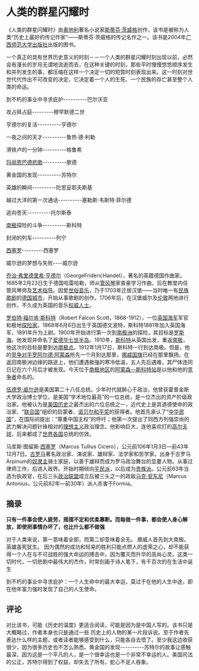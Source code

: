 # 人类的群星闪耀时

《人类的群星闪耀时》由[奥地利](https://baike.baidu.com/item/奥地利/0?fromModule=lemma_inlink)著名小说家[斯蒂芬·茨威格](https://baike.baidu.com/item/斯蒂芬·茨威格/510001?fromModule=lemma_inlink)创作，该书是被称为人类“历史上最好的传记作家”——斯蒂芬·茨威格的传记名作之一。该书是2004年[广西师范大学出版社](https://baike.baidu.com/item/广西师范大学出版社/1583702?fromModule=lemma_inlink)出版的图书。

一个真正的具有世界历史意义的时刻－－一个人类的群星闪耀时刻出现以前，必然会有漫长的岁月无谓地流逝而去，在这种关键的时刻，那些平时慢慢悠悠顺序发生和并列发生的事，都压缩在这样一个决定一切的短暂时刻表现出来。这一时刻对世世代代作出不可改变的决定，它决定着一个人的生死、一个民族的存亡甚至整个人类的命运。

到不朽的事业中寻求庇护----------巴尔沃亚

攻占拜占庭---------穆罕默德二世

亨德尔的复活----------亨德尔

一夜之间的天才----------鲁热·德·利勒

滑铁卢的一分钟----------格鲁希

[玛丽恩巴德悲歌](https://baike.baidu.com/item/玛丽恩巴德悲歌/2998171?fromModule=lemma_inlink)----------歌德

黄金国的发现----------苏特尔

英雄的瞬间----------陀思妥耶夫斯基

越过大洋的第一次通话----------塞勒斯·韦斯特·菲尔德

逃向苍天----------托尔斯泰

[南极](https://baike.baidu.com/item/南极/6459?fromModule=lemma_inlink)探险的斗争----------斯科特

封闭的列车----------列宁

[西塞罗](https://baike.baidu.com/item/西塞罗/0?fromModule=lemma_inlink)---------西塞罗

威尔逊的梦想与失败----威尔逊



[乔治·弗里德里希·亨德尔](https://baike.baidu.com/item/乔治·弗里德里希·亨德尔/609655?fromModule=lemma_inlink)（GeorgeFridericHandel），著名的英籍德国作曲家。1685年2月23日生于德国哈雷哈勒，师从[管风琴](https://baike.baidu.com/item/管风琴/353664?fromModule=lemma_inlink)家查豪学习作曲，后在教堂内任管风琴师及[艺术指导](https://baike.baidu.com/item/艺术指导/4697287?fromModule=lemma_inlink)。因爱[世俗音乐](https://baike.baidu.com/item/世俗音乐/3592659?fromModule=lemma_inlink)，乃于1703年迁居汉堡——当时唯一有[民族歌剧](https://baike.baidu.com/item/民族歌剧/2974351?fromModule=lemma_inlink)的[德国城市](https://baike.baidu.com/item/德国城市/4617219?fromModule=lemma_inlink)，开始从事歌剧的创作。1706年后，在汉堡威尔及[伦敦](https://baike.baidu.com/item/伦敦/862?fromModule=lemma_inlink)两地进行创作，不久成为英国的音乐[权威人士](https://baike.baidu.com/item/权威人士/19229329?fromModule=lemma_inlink)。

[罗伯特·福尔肯·斯科特](https://baike.baidu.com/item/罗伯特·福尔肯·斯科特/2699682?fromModule=lemma_inlink)（Robert Falcon Scott，1868-1912），一位[英国海军](https://baike.baidu.com/item/英国海军/15622177?fromModule=lemma_inlink)军官和极地[探险家](https://baike.baidu.com/item/探险家/73196?fromModule=lemma_inlink)。1868年6月6日出生于英国德文波特，斯科特1881年加入英国海军，1891年升为上尉。1900年开始进行第一次到[南极洲](https://baike.baidu.com/item/南极洲/361230?fromModule=lemma_inlink)的探险，其目标是[罗斯海](https://baike.baidu.com/item/罗斯海/10934618?fromModule=lemma_inlink)。他发现并命名了[爱德华七世半岛](https://baike.baidu.com/item/爱德华七世半岛/15515140?fromModule=lemma_inlink)。1910年，[斯科特](https://baike.baidu.com/item/斯科特/0?fromModule=lemma_inlink)从英国出发，重返[南极](https://baike.baidu.com/item/南极/6459?fromModule=lemma_inlink)，他这次的目标是要到达[南极点](https://baike.baidu.com/item/南极点/3162394?fromModule=lemma_inlink)。1912年1月17日，斯科特一行到达南极。但是，他的[竞争对手](https://baike.baidu.com/item/竞争对手/688476?fromModule=lemma_inlink)[罗阿尔德·阿蒙森](https://baike.baidu.com/item/罗阿尔德·阿蒙森/3725028?fromModule=lemma_inlink)抢先一个月到达那里，[挪威国旗](https://baike.baidu.com/item/挪威国旗/5001637?fromModule=lemma_inlink)已经在那里飘扬。在返回南极洲边缘的路途上，他们遭遇极强的寒冷低温，五人先后遇难，其尸体连同日记在六个月后才被发现。今天位于[南极地区](https://baike.baidu.com/item/南极地区/2114925?fromModule=lemma_inlink)的[阿蒙森—斯科特站](https://baike.baidu.com/item/阿蒙森—斯科特站/2147444?fromModule=lemma_inlink)是以他和他的[竞争者](https://baike.baidu.com/item/竞争者/3215898?fromModule=lemma_inlink)命名的。

[伍德罗·威尔逊](https://baike.baidu.com/item/伍德罗·威尔逊/67830?fromModule=lemma_inlink)是美国第二十八任总统。少年时代就醉心于政治，他曾获霍普金斯大学政治博士学位，是美国“学术地位最高”的一位总统，是一位杰出的资产阶级政治家。他被认为是[美国历史](https://baike.baidu.com/item/美国历史/283785?fromModule=lemma_inlink)之最杰出的六位总统之一，近代史上是具道德使命的政治家、“[联合国](https://baike.baidu.com/item/联合国/135426?fromModule=lemma_inlink)”组织的启蒙者、[诺贝尔和平奖](https://baike.baidu.com/item/诺贝尔和平奖/2505073?fromModule=lemma_inlink)的获得者。他首先承认了“[中华民国](https://baike.baidu.com/item/中华民国/424683?fromModule=lemma_inlink)”，在国际间提出：“尊重中国主权”的呼吁；他第一次提出了同西方列强崇尚的武力解决问题针锋相对的[理想主义](https://baike.baidu.com/item/理想主义/0?fromModule=lemma_inlink)政治理念。他影响巨大，连他喜欢打的[高尔夫球](https://baike.baidu.com/item/高尔夫球/32234?fromModule=lemma_inlink)，后来都成了[世界各国](https://baike.baidu.com/item/世界各国/10915534?fromModule=lemma_inlink)总统的仿效。

马库斯·图留斯·[西塞罗](https://baike.baidu.com/item/西塞罗/1401333?fromModule=lemma_inlink)（Marcus Tullius Cicero），公元前106年1月3日—前43年12月7日。[古罗马](https://baike.baidu.com/item/古罗马/888289?fromModule=lemma_inlink)著名政治家、演说家、雄辩家、法学家和哲学家。出身于古罗马Arpinum的[奴隶主](https://baike.baidu.com/item/奴隶主/9611106?fromModule=lemma_inlink)骑士家庭，以善于雄辩而成为罗马政治舞台的显要人物。从事过律师工作，后进入政界。开始时期倾向[平民派](https://baike.baidu.com/item/平民派/4867387?fromModule=lemma_inlink)，以后成为[贵族派](https://baike.baidu.com/item/贵族派/4867402?fromModule=lemma_inlink)。公元前63年当选为执政官，在后三头[政治联盟](https://baike.baidu.com/item/政治联盟/3274212?fromModule=lemma_inlink)成立后被三头之一的政敌[马克·安东尼](https://baike.baidu.com/item/马克·安东尼/14214?fromModule=lemma_inlink)（Marcus Antonius，公元前82年—前30年）派人杀害于Formia。

## 摘录

**只有一件事会使人疲劳，摇摆不定和优柔寡断。而每做一件事，都会使人身心解放，即使把事情办坏了，也比什么都不做强**

对于人类来说，第一意味着全部，而第二却意味着全无。 挪威人首先到大南极。 英雄虽死犹生。 因为偶然的成功和轻易的胜利只能点燃人的虚荣之心，却不能获得一个人在与不可战胜的强大命运的搏击中，因为覆灭而升华的高尚心灵。这类一切时代，一切悲剧中最伟大的杰作，时常刻画于诗人笔下，有千百次的在生活中诞生

到不朽的事业中寻求庇护：一个人生命中的最大幸运，莫过于在他的人生中途，即在他年富力强时发现了自己的人生使命。

## 评论

对比该书，可能《历史的温度》更适合阅读，可能是因为是中国人写的。该书只是大概略过，作者本身也只是通过一些 历史上的人物的某一片段诉说。至于作者先表达什么样的主题，或者读者能够感受到什么，只能各自去悟了。至少我这边收获很少，因为很多历史也不怎么熟悉。黄金国的发现----------苏特尔的故事让感触最深，因为这是一个平凡的人，是一个很幸运也是一个非常不幸运的人。美国司法的公正，苏特尔得到了权益，却失去了所有。蛇心不足人吞象。